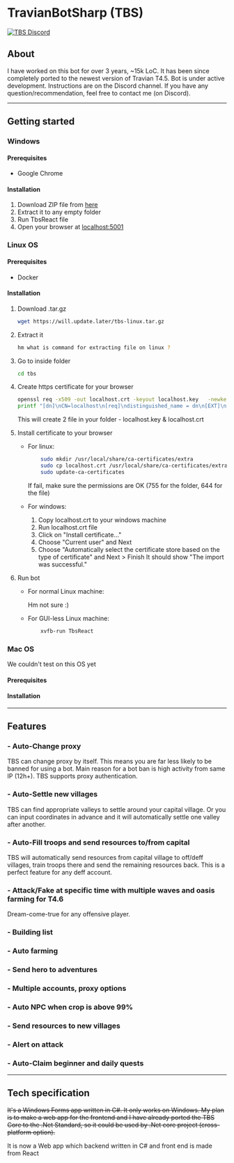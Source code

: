 # TravianBotSharp (TBS)

[![TBS Discord](https://discordapp.com/api/guilds/740829801446637601/widget.png?style=banner2)](https://discord.gg/mBa4f2K)

## About

I have worked on this bot for over 3 years, ~15k LoC. It has been since completely ported to the newest version of Travian T4.5. Bot is under active development. Instructions are on the Discord channel. If you have any question/recommendation, feel free to contact me (on Discord).

---

## Getting started

### Windows

#### Prerequisites

- Google Chrome

#### Installation

1. Download ZIP file from [here](holder)
2. Extract it to any empty folder
3. Run TbsReact file
4. Open your browser at [localhost:5001](localhost:5001)

### Linux OS

#### Prerequisites

- Docker

#### Installation

1. Download .tar.gz

    ```sh
    wget https://will.update.later/tbs-linux.tar.gz
    ```

2. Extract it

    ```sh
    hm what is command for extracting file on linux ?
    ```

3. Go to inside folder

    ``` sh
    cd tbs 
    ```

4. Create https certificate for your browser

    ``` sh
    openssl req -x509 -out localhost.crt -keyout localhost.key   -newkey rsa:2048 -nodes -sha256   -subj '/CN=localhost' -extensions EXT -config <( \
    printf "[dn]\nCN=localhost\n[req]\ndistinguished_name = dn\n[EXT]\nsubjectAltName=DNS:localhost\nkeyUsage=digitalSignature\nextendedKeyUsage=serverAuth")
    ```

    This will create 2 file in your folder - localhost.key & localhost.crt

5. Install certificate to your browser

    - For linux:

        ``` sh
            sudo mkdir /usr/local/share/ca-certificates/extra
            sudo cp localhost.crt /usr/local/share/ca-certificates/extra/localhost.crt
            sudo update-ca-certificates
        ```

        If fail, make sure the permissions are OK (755 for the folder, 644 for the file)

    - For windows:
        1. Copy localhost.crt to your windows machine
        2. Run localhost.crt file
        3. Click on "Install certificate..."
        4. Choose "Current user" and Next
        5. Choose "Automatically select the certificate store based on the type of certificate" and Next > Finish
        It should show "The import was successful."

6. Run bot

    - For normal Linux machine:

        Hm not sure :)

    - For GUI-less Linux machine:

        ``` sh
            xvfb-run TbsReact
        ```

### Mac OS

We couldn't test on this OS yet

#### Prerequisites

#### Installation

---

## Features

### - Auto-Change proxy

TBS can change proxy by itself. This means you are far less likely to be banned for using a bot. Main reason for a bot ban is high activity from same IP (12h+). TBS supports proxy authentication.

### - Auto-Settle new villages

TBS can find appropriate valleys to settle around your capital village. Or you can input coordinates in advance and it will automatically settle one valley after another.

### - Auto-Fill troops and send resources to/from capital

TBS will automatically send resources from capital village to off/deff villages, train troops there and send the remaining resources back. This is a perfect feature for any deff account.

### - Attack/Fake at specific time with multiple waves and oasis farming for T4.6

Dream-come-true for any offensive player.

### - Building list

### - Auto farming

### - Send hero to adventures

### - Multiple accounts, proxy options

### - Auto NPC when crop is above 99%

### - Send resources to new villages

### - Alert on attack

### - Auto-Claim beginner and daily quests

---

## Tech specification

~~It's a Windows Forms app written in C#. It only works on Windows. My plan is to make a web app for the frontend and I have already ported the TBS Core to the .Net Standard, so it could be used by .Net core project (cross-platform option).~~

It is now a Web app which backend written in C# and front end is made from React
